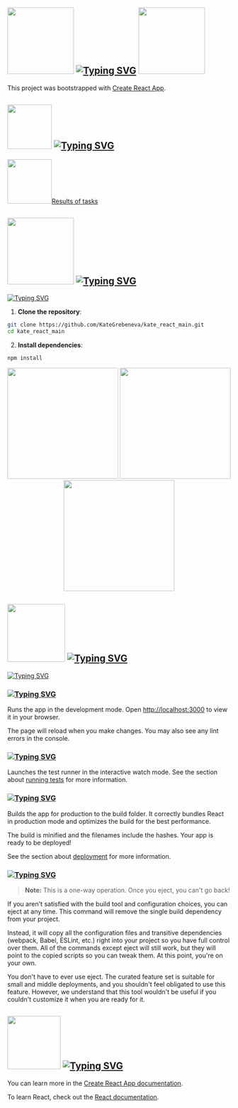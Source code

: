 ## <h2> <img src="https://media2.giphy.com/media/v1.Y2lkPTc5MGI3NjExZXRyNjYzbmd3ZmRwNjd3MmpnZzlodWhhYWd3eGJncHFyYjlkbTFlaSZlcD12MV9pbnRlcm5hbF9naWZfYnlfaWQmY3Q9cw/huXuyCODzzCQLy3T05/giphy.gif" width="150px"/> <a href="https://git.io/typing-svg"><img src="https://readme-typing-svg.herokuapp.com?font=Abril+Fatface&size=30&pause=1000&color=A11D1E&background=F06889B2&vCenter=true&repeat=false&width=150&height=40&lines=Let's+start!" alt="Typing SVG" /></a> <img src="https://media2.giphy.com/media/v1.Y2lkPTc5MGI3NjExZXRyNjYzbmd3ZmRwNjd3MmpnZzlodWhhYWd3eGJncHFyYjlkbTFlaSZlcD12MV9pbnRlcm5hbF9naWZfYnlfaWQmY3Q9cw/huXuyCODzzCQLy3T05/giphy.gif" width="150px"/> </h2> 

This project was bootstrapped with [Create React App](https://github.com/facebook/create-react-app).

## <h2>  <img src="https://media1.giphy.com/media/v1.Y2lkPTc5MGI3NjExZGxiYW1mb2NxbzI5cHAxOGV4cmJtbXRzZmI4MGdqd2prN25jZjQwNiZlcD12MV9pbnRlcm5hbF9naWZfYnlfaWQmY3Q9cw/ftHkmsm75PAHRiO1iM/giphy.gif" width="100px"/> <a href="https://git.io/typing-svg"><img src="https://readme-typing-svg.herokuapp.com?font=Abril+Fatface&size=30&pause=1000&color=A11D1E&background=F06889B2&center=true&vCenter=true&width=299&height=40&lines=%E2%AD%90Solving+tasks%E2%AD%90" alt="Typing SVG" /></a></h2>

<p>
  <img src="https://media4.giphy.com/media/v1.Y2lkPTc5MGI3NjExZGJidXUza2ltYTdjbWVtbDM4MzdncThvY2ppN2x0MWdzdGNyZXY5ayZlcD12MV9pbnRlcm5hbF9naWZfYnlfaWQmY3Q9cw/cklp8CV7jnGYKsbSQq/giphy.gif" width="100px"/><a href="https://github.com/KateGrebeneva/kate_react_main/tree/main/results">Results of tasks</a>
</p>

## <h2> <img src="https://media1.giphy.com/media/v1.Y2lkPTc5MGI3NjExYjlhanB1NGhydWxtazBuZndwcXJtbzFxeW10bGIzYzF3cnd4end6eiZlcD12MV9pbnRlcm5hbF9naWZfYnlfaWQmY3Q9cw/99uFAJTaynOdsbin4E/giphy.gif" width="150px"/> <a href="https://git.io/typing-svg"><img src="https://readme-typing-svg.herokuapp.com?font=Abril+Fatface&size=30&pause=1000&color=A11D1E&background=F06889B2&center=true&vCenter=true&width=299&height=40&lines=How+to+install%3F" alt="Typing SVG" /></a></h2> 

<a href="https://git.io/typing-svg"><img src="https://readme-typing-svg.herokuapp.com?font=Playfair+Display&size=22&pause=1000&color=A11D1E&background=F0688900&center=true&vCenter=true&repeat=false&width=500&height=40&lines=To+get+started+with+this+project%2C+follow+these+steps%3A" alt="Typing SVG" /></a>

1. **Clone the repository**:
```sh
git clone https://github.com/KateGrebeneva/kate_react_main.git
cd kate_react_main
```
2. **Install dependencies**:
```sh
npm install
```

<p align="center">
  <img src="https://media4.giphy.com/media/v1.Y2lkPTc5MGI3NjExbmo1N25xNTdtYW94OHYxaXJudTNheHdhcHN6cmlndzdjM3F1aDZsYyZlcD12MV9pbnRlcm5hbF9naWZfYnlfaWQmY3Q9Zw/oXiG2OrNJdgIqYloVW/giphy.gif" width="250px"/> 
 <img src="https://media1.giphy.com/media/v1.Y2lkPTc5MGI3NjExdW0wdG85eG5uOWs0ODM2dmczODNucHhsY2dqMTd1NXc3bXgxODE5bCZlcD12MV9pbnRlcm5hbF9naWZfYnlfaWQmY3Q9Zw/obN7DdnUWxuyqz5qZS/giphy.gif" width="250px"/> 
  <img src="https://media4.giphy.com/media/v1.Y2lkPTc5MGI3NjExbmo1N25xNTdtYW94OHYxaXJudTNheHdhcHN6cmlndzdjM3F1aDZsYyZlcD12MV9pbnRlcm5hbF9naWZfYnlfaWQmY3Q9Zw/oXiG2OrNJdgIqYloVW/giphy.gif" width="250px"/> 
</p>

## <img src="https://media1.giphy.com/media/v1.Y2lkPTc5MGI3NjExbXBqZnVvZHZ1dHpvM2RoN3ExYWRiZjk2ZHp3c3RvNmY5djJkYmM3aSZlcD12MV9pbnRlcm5hbF9naWZfYnlfaWQmY3Q9cw/Qv52P8182RTqO5bXPT/giphy.gif" width="130px"/>  <a href="https://git.io/typing-svg"><img src="https://readme-typing-svg.herokuapp.com?font=Abril+Fatface&size=30&pause=1000&color=A11D1E&background=F06889B2&center=true&vCenter=true&width=300&height=40&lines=Available+Scripts%3A" alt="Typing SVG" /></a>

<a href="https://git.io/typing-svg"><img src="https://readme-typing-svg.herokuapp.com?font=Playfair+Display&size=22&pause=1000&color=A11D1E&background=F0688900&vCenter=true&repeat=false&width=500&height=40&lines=In+the+project+directory%2C+you+can+run%3A" alt="Typing SVG" /></a>

### <a href="https://git.io/typing-svg"><img src="https://readme-typing-svg.herokuapp.com?font=Lobster&size=30&pause=1000&color=E13861&background=F0688900&vCenter=true&repeat=false&width=300&height=40&lines=npm+start" alt="Typing SVG" /></a>
Runs the app in the development mode.
Open [http://localhost:3000](http://localhost:3000) to view it in your browser.

The page will reload when you make changes.
You may also see any lint errors in the console.

### <a href="https://git.io/typing-svg"><img src="https://readme-typing-svg.herokuapp.com?font=Lobster&size=30&pause=1000&color=E13861&background=F0688900&vCenter=true&repeat=false&width=300&height=40&lines=npm+test" alt="Typing SVG" /></a>
Launches the test runner in the interactive watch mode.
See the section about [running tests](https://facebook.github.io/create-react-app/docs/running-tests) for more information.

### <a href="https://git.io/typing-svg"><img src="https://readme-typing-svg.herokuapp.com?font=Lobster&size=30&pause=1000&color=E13861&background=F0688900&vCenter=true&repeat=false&width=300&height=40&lines=npm+run+build" alt="Typing SVG" /></a>

Builds the app for production to the build folder.
It correctly bundles React in production mode and optimizes the build for the best performance.

The build is minified and the filenames include the hashes.
Your app is ready to be deployed!

See the section about [deployment](https://facebook.github.io/create-react-app/docs/deployment) for more information.

### <a href="https://git.io/typing-svg"><img src="https://readme-typing-svg.herokuapp.com?font=Lobster&size=30&pause=1000&color=E13861&background=F0688900&vCenter=true&repeat=false&width=300&height=40&lines=npm+run+eject" alt="Typing SVG" /></a>

> **Note:** This is a one-way operation. Once you eject, you can't go back!

If you aren't satisfied with the build tool and configuration choices, you can eject at any time. This command will remove the single build dependency from your project.

Instead, it will copy all the configuration files and transitive dependencies (webpack, Babel, ESLint, etc.) right into your project so you have full control over them. All of the commands except eject will still work, but they will point to the copied scripts so you can tweak them. At this point, you're on your own.

You don't have to ever use eject. The curated feature set is suitable for small and middle deployments, and you shouldn't feel obligated to use this feature. However, we understand that this tool wouldn't be useful if you couldn't customize it when you are ready for it.

##  <img src="https://media4.giphy.com/media/v1.Y2lkPTc5MGI3NjExajU5ejZsaml0ZnBnbDVjOWd0ZjhzZzdiNGdobm5pNmYycWI0MTl5YSZlcD12MV9pbnRlcm5hbF9naWZfYnlfaWQmY3Q9cw/SwlQEKtqPFDuN96gB4/giphy.gif" width="120px"/>  <a href="https://git.io/typing-svg"><img src="https://readme-typing-svg.herokuapp.com?font=Abril+Fatface&size=30&pause=1000&color=A11D1E&background=F06889B2&center=true&vCenter=true&width=299&height=40&lines=Learn+more%3A" alt="Typing SVG" /></a>

You can learn more in the [Create React App documentation](https://facebook.github.io/create-react-app/docs/getting-started).

To learn React, check out the [React documentation](https://reactjs.org/).


